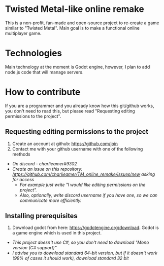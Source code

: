# Twisted Metal-like online remake
This is a non-profit, fan-made and open-source project to re-create a game similar to "Twisted Metal". Main goal is to make a functional online multiplayer game.

# Technologies
Main technology at the moment is Godot engine, however, I plan to add node.js code that will manage servers.

# How to contribute
If you are a programmer and you already know how this git/github works, you don't need to read this, but please read "Requesting editing permissions to the project".

## Requesting editing permissions to the project
1. Create an account at github: https://github.com/join
2. Contact me with your github username with one of the following methods
  - *On discord - charlieamer#9302*
  - *Create an issue on this repository: https://github.com/charlieamer/TM_online_remake/issues/new asking for access*
    - *For example just write "I would like editing permissions on the project".*
    - *Also, optionally, write discord username if you have one, so we can communicate more efficiently.*

## Installing prerequisites
1. Download godot from here: https://godotengine.org/download. Godot is a game engine which is used in this project.
  - *This project doesn't use C#, so you don't need to download "Mono version (C# support)"*
  - *I advise you to download standard 64-bit version, but if it doesn't work (99% of cases it should work), download standard 32 bit*


